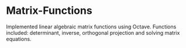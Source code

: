 # Matrix-Functions
Implemented linear algebraic matrix functions using Octave. Functions included: determinant, inverse, orthogonal projection and solving matrix equations.
